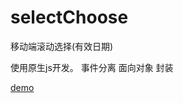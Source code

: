 # selectChoose
移动端滚动选择(有效日期)

使用原生js开发。
事件分离
面向对象
封装

[demo](http://daceyu.com/static/selectChoose/index.html)
